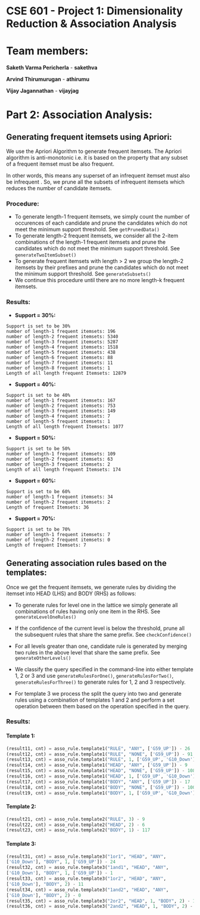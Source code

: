 # CSE 601 - Project 1: Dimensionality Reduction & Association Analysis

# Team members:

**Saketh Varma Pericherla** - **sakethva**

**Arvind Thirumurugan** - **athirumu**

**Vijay Jagannathan** - **vijayjag**

# Part 2: Association Analysis:

## Generating frequent itemsets using Apriori:

We use the Apriori Algorithm to generate frequent itemsets. The Apriori algorithm is anti-monotonic i.e. it is based on the property that any subset of a frequent itemset must be also frequent.

In other words, this means any superset of an infrequent itemset must also be infrequent 
. So, we prune all the subsets of infrequent itemsets which reduces the number of candidate itemsets.

### Procedure:

- To generate length-1 frequent itemsets, we simply count the number of occurences of each candidate and prune the candidates which do not meet the minimum support threshold. See `getPrunedData()`
- To generate length-2 frequent itemsets, we consider all the 2-item combinations of the length-1 frequent itemsets and prune the candidates which do not meet the minimum support threshold. See `generateTwoItemSubset()`
- To generate frequent itemsets with length > 2 we group the length-2 itemsets by their prefixes and prune the candidates which do not meet the minimum support threshold. See `generateSubsets()`
- We continue this procedure until there are no more length-k frequent itemsets.


### Results:

- **Support = 30%:**

```
Support is set to be 30%
number of length-1 frequent itemsets: 196
number of length-2 frequent itemsets: 5340
number of length-3 frequent itemsets: 5287
number of length-4 frequent itemsets: 1518
number of length-5 frequent itemsets: 438
number of length-6 frequent itemsets: 88
number of length-7 frequent itemsets: 11
number of length-8 frequent itemsets: 1
Length of all length frequent Itemsets: 12879
```

- **Support = 40%:**
  
```
Support is set to be 40%
number of length-1 frequent itemsets: 167
number of length-2 frequent itemsets: 753
number of length-3 frequent itemsets: 149
number of length-4 frequent itemsets: 7
number of length-5 frequent itemsets: 1
Length of all length frequent Itemsets: 1077

```

- **Support = 50%:**

```
Support is set to be 50%
number of length-1 frequent itemsets: 109
number of length-2 frequent itemsets: 63
number of length-3 frequent itemsets: 2
Length of all length frequent Itemsets: 174

```

- **Support = 60%:**

```
Support is set to be 60%
number of length-1 frequent itemsets: 34
number of length-2 frequent itemsets: 2
Length of frequent Itemsets: 36
```

- **Support = 70%:**

```
Support is set to be 70%
number of length-1 frequent itemsets: 7
number of length-2 frequent itemsets: 0
Length of frequent Itemsets: 7
```

## Generating association rules based on the templates:

Once we get the frequent itemsets, we generate rules by dividing the itemset into HEAD (LHS) and BODY (RHS) as follows:

- To generate rules for level one in the lattice we simply generate all combinations of rules having only one item in the RHS. See `generateLevelOneRules()`
- If the confidence of the current level is below the threshold, prune all the subsequent rules that share the same prefix. See `checkConfidence()`
- For all levels greater than one, candidate rule is generated by merging two rules in the above level that share the same prefix. See `generateOtherLevels()`

- We classify the query specified in the command-line into either template 1, 2 or 3 and use `generateRulesForOne()`, `generateRulesForTwo()`, `generateRulesForThree()` to generate rules for 1, 2 and 3 respectively.
- For template 3 we process the split the query into two and generate rules using a combination of templates 1 and 2 and perform a set operation between them based on the operation specified in the query.
 

### Results:

#### Template 1:

```python
(result11, cnt) = asso_rule.template1("RULE", "ANY", ['G59_UP']) - 26
(result12, cnt) = asso_rule.template1("RULE", "NONE", ['G59_UP']) - 91
(result13, cnt) = asso_rule.template1("RULE", 1, ['G59_UP', 'G10_Down']) - 39
(result14, cnt) = asso_rule.template1("HEAD", "ANY", ['G59_UP']) - 9
(result15, cnt) = asso_rule.template1("HEAD", "NONE", ['G59_UP']) - 108
(result16, cnt) = asso_rule.template1("HEAD", 1, ['G59_UP', 'G10_Down']) - 17
(result17, cnt) = asso_rule.template1("BODY", "ANY", ['G59_UP']) - 17
(result18, cnt) = asso_rule.template1("BODY", "NONE", ['G59_UP']) - 100
(result19, cnt) = asso_rule.template1("BODY", 1, ['G59_UP', 'G10_Down']) - 24
```

#### Template 2:

````python
(result21, cnt) = asso_rule.template2("RULE", 3) - 9
(result22, cnt) = asso_rule.template2("HEAD", 2) - 6
(result23, cnt) = asso_rule.template2("BODY", 1) - 117
````

#### Template 3:

````python
(result31, cnt) = asso_rule.template3("1or1", "HEAD", "ANY",
['G10_Down'], "BODY", 1, ['G59_UP']) - 24
(result32, cnt) = asso_rule.template3("1and1", "HEAD", "ANY",
['G10_Down'], "BODY", 1, ['G59_UP']) - 1
(result33, cnt) = asso_rule.template3("1or2", "HEAD", "ANY",
['G10_Down'], "BODY", 2) - 11
(result34, cnt) = asso_rule.template3("1and2", "HEAD", "ANY",
['G10_Down'], "BODY", 2) - 0
(result35, cnt) = asso_rule.template3("2or2", "HEAD", 1, "BODY", 2) - 117
(result36, cnt) = asso_rule.template3("2and2", "HEAD", 1, "BODY", 2) - 3
````
